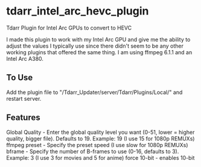 # tdarr_intel_arc_hevc_plugin
Tdarr Plugin for Intel Arc GPUs to convert to HEVC

I made this plugin to work with my Intel Arc GPU and give me the ability to adjust the values I typically use since there didn't seem to be any other working plugins that offered the same thing. I am using ffmpeg 6.1.1 and an Intel Arc A380.

## To Use
Add the plugin file to "/Tdarr_Updater/server/Tdarr/Plugins/Local/" and restart server.

## Features
Global Quality - Enter the global quality level you want (0-51, lower = higher quality, bigger file). Defaults to 19. Example: 19 (I use 15 for 1080p REMUXs)
ffmpeg preset - Specify the preset speed (I use slow for 1080p REMUXs)
bframe - Specify the number of B-frames to use (0-16, defaults to 3). Example: 3 (I use 3 for movies and 5 for anime)
force 10-bit - enables 10-bit
